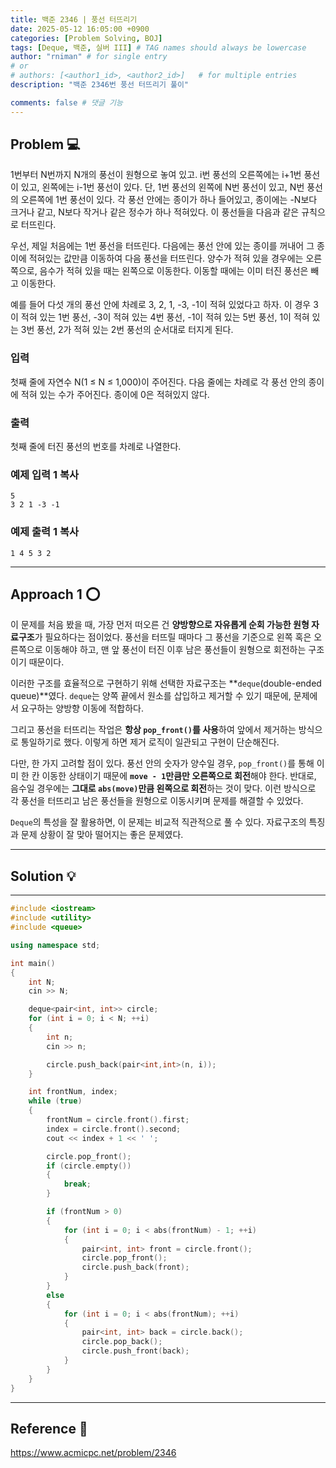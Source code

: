 ```yaml
---
title: 백준 2346 | 풍선 터뜨리기
date: 2025-05-12 16:05:00 +0900
categories: [Problem Solving, BOJ]
tags: [Deque, 백준, 실버 III] # TAG names should always be lowercase
author: "rniman" # for single entry
# or
# authors: [<author1_id>, <author2_id>]   # for multiple entries
description: "백준 2346번 풍선 터뜨리기 풀이"

comments: false # 댓글 기능
---
```


## Problem 💻

1번부터 N번까지 N개의 풍선이 원형으로 놓여 있고. i번 풍선의 오른쪽에는 i+1번 풍선이 있고, 왼쪽에는 i-1번 풍선이 있다. 단, 1번 풍선의 왼쪽에 N번 풍선이 있고, N번 풍선의 오른쪽에 1번 풍선이 있다. 각 풍선 안에는 종이가 하나 들어있고, 종이에는 -N보다 크거나 같고, N보다 작거나 같은 정수가 하나 적혀있다. 이 풍선들을 다음과 같은 규칙으로 터뜨린다.

우선, 제일 처음에는 1번 풍선을 터뜨린다. 다음에는 풍선 안에 있는 종이를 꺼내어 그 종이에 적혀있는 값만큼 이동하여 다음 풍선을 터뜨린다. 양수가 적혀 있을 경우에는 오른쪽으로, 음수가 적혀 있을 때는 왼쪽으로 이동한다. 이동할 때에는 이미 터진 풍선은 빼고 이동한다.

예를 들어 다섯 개의 풍선 안에 차례로 3, 2, 1, -3, -1이 적혀 있었다고 하자. 이 경우 3이 적혀 있는 1번 풍선, -3이 적혀 있는 4번 풍선, -1이 적혀 있는 5번 풍선, 1이 적혀 있는 3번 풍선, 2가 적혀 있는 2번 풍선의 순서대로 터지게 된다.

### 입력

첫째 줄에 자연수 N(1 ≤ N ≤ 1,000)이 주어진다. 다음 줄에는 차례로 각 풍선 안의 종이에 적혀 있는 수가 주어진다. 종이에 0은 적혀있지 않다.

### 출력

첫째 줄에 터진 풍선의 번호를 차례로 나열한다.

### 예제 입력 1 복사

```
5
3 2 1 -3 -1

```

### 예제 출력 1 복사

```
1 4 5 3 2
```

---

## Approach 1 ⭕

 이 문제를 처음 봤을 때, 가장 먼저 떠오른 건 **양방향으로 자유롭게 순회 가능한 원형 자료구조**가 필요하다는 점이었다. 풍선을 터뜨릴 때마다 그 풍선을 기준으로 왼쪽 혹은 오른쪽으로 이동해야 하고, 맨 앞 풍선이 터진 이후 남은 풍선들이 원형으로 회전하는 구조이기 때문이다.

 이러한 구조를 효율적으로 구현하기 위해 선택한 자료구조는 **`deque`(double-ended queue)**였다. `deque`는 양쪽 끝에서 원소를 삽입하고 제거할 수 있기 때문에, 문제에서 요구하는 양방향 이동에 적합하다.

 그리고 풍선을 터뜨리는 작업은 **항상 `pop_front()`를 사용**하여 앞에서 제거하는 방식으로 통일하기로 했다. 이렇게 하면 제거 로직이 일관되고 구현이 단순해진다.

 다만, 한 가지 고려할 점이 있다. 풍선 안의 숫자가 양수일 경우, `pop_front()`를 통해 이미 한 칸 이동한 상태이기 때문에 **`move - 1`만큼만 오른쪽으로 회전**해야 한다. 반대로, 음수일 경우에는 **그대로 `abs(move)`만큼 왼쪽으로 회전**하는 것이 맞다. 이런 방식으로 각 풍선을 터뜨리고 남은 풍선들을 원형으로 이동시키며 문제를 해결할 수 있었다.

  `Deque`의 특성을 잘 활용하면, 이 문제는 비교적 직관적으로 풀 수 있다. 자료구조의 특징과 문제 상황이 잘 맞아 떨어지는 좋은 문제였다.

---

## Solution 💡

---

```cpp
#include <iostream>
#include <utility>
#include <queue>

using namespace std;

int main()
{
	int N;
	cin >> N;

	deque<pair<int, int>> circle;
	for (int i = 0; i < N; ++i)
	{
		int n;
		cin >> n;

		circle.push_back(pair<int,int>(n, i));
	}

	int frontNum, index;
	while (true)
	{
		frontNum = circle.front().first;
		index = circle.front().second;
		cout << index + 1 << ' ';

		circle.pop_front();
		if (circle.empty())
		{
			break;
		}

		if (frontNum > 0)
		{
			for (int i = 0; i < abs(frontNum) - 1; ++i)
			{
				pair<int, int> front = circle.front();
				circle.pop_front();
				circle.push_back(front);
			}
		}
		else
		{
			for (int i = 0; i < abs(frontNum); ++i)
			{
				pair<int, int> back = circle.back();
				circle.pop_back();
				circle.push_front(back);
			}
		}
	}
}
```

---

## Reference 📄

https://www.acmicpc.net/problem/2346
